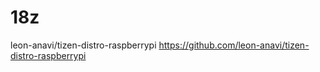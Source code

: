 


# 18z

leon-anavi/tizen-distro-raspberrypi
<https://github.com/leon-anavi/tizen-distro-raspberrypi>  